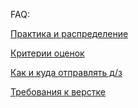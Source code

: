 FAQ:

[Практика и распределение](https://github.com/rolling-scopes/front-end-course/wiki/%D0%9F%D1%80%D0%B0%D0%BA%D1%82%D0%B8%D0%BA%D0%B0-%D0%B8-%D1%80%D0%B0%D1%81%D0%BF%D1%80%D0%B5%D0%B4%D0%B5%D0%BB%D0%B5%D0%BD%D0%B8%D0%B5)

[Критерии оценок](https://github.com/rolling-scopes/front-end-course/wiki/%D0%9A%D1%80%D0%B8%D1%82%D0%B5%D1%80%D0%B8%D0%B8-%D0%BE%D1%86%D0%B5%D0%BD%D0%BE%D0%BA)

[Как и куда отправлять д/з](https://gist.github.com/R1ZZU/ff1b5a3b045fc8ce945a)

[Требования к верстке](http://habrahabr.ru/company/htmlacademy/blog/254171/)


